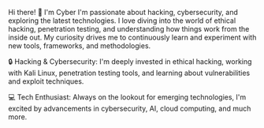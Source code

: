 Hi there! 👋 
I'm Cyber
I'm passionate about hacking, cybersecurity, and exploring the latest technologies.
I love diving into the world of ethical hacking, penetration testing, and understanding how things work from the inside out. 
My curiosity drives me to continuously learn and experiment with new tools, frameworks, and methodologies.

🔒 Hacking & Cybersecurity: I'm deeply invested in ethical hacking, working with Kali Linux, penetration testing tools, and learning about vulnerabilities and exploit techniques.

💻 Tech Enthusiast: Always on the lookout for emerging technologies, I'm excited by advancements in cybersecurity, AI, cloud computing, and much more.
